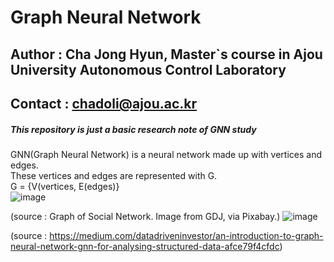 # Graph Neural Network

## Author  : Cha Jong Hyun, Master`s course in Ajou University Autonomous Control Laboratory
## Contact : chadoli@ajou.ac.kr

##### This repository is just a basic research note of GNN study
GNN(Graph Neural Network) is a neural network made up with vertices and edges.  
These vertices and edges are represented with G.  
G = {V(vertices, E(edges)}  
![image](https://user-images.githubusercontent.com/71547238/154638356-40f50861-962c-4bf5-908e-85bea237cac9.png)

(source : Graph of Social Network. Image from GDJ, via Pixabay.)
![image](https://user-images.githubusercontent.com/71547238/154638368-b38d912c-1d8d-45ab-93e8-39320476d4d1.png)

(source : https://medium.com/datadriveninvestor/an-introduction-to-graph-neural-network-gnn-for-analysing-structured-data-afce79f4cfdc)
